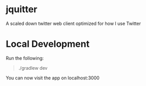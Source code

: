 # jquitter
A scaled down twitter web client optimized for how I use Twitter

# Local Development

Run the following:

> ./gradlew dev

You can now visit the app on localhost:3000
